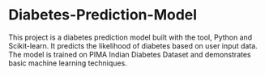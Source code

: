 # Diabetes-Prediction-Model
This project is a diabetes prediction model built with the tool, Python and Scikit-learn. It predicts the likelihood of diabetes based on user input data. The model is trained on PIMA Indian Diabetes Dataset and demonstrates basic machine learning techniques.
